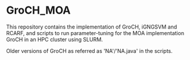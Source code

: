 # GroCH_MOA
This repository contains the implementation of GroCH, iGNGSVM and RCARF, and scripts to run parameter-tuning for the MOA implementation GroCH in an HPC cluster using SLURM.

Older versions of GroCH as referred as 'NA'/'NA.java' in the scripts.
